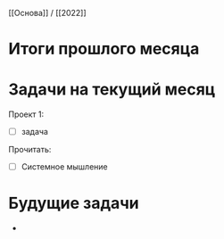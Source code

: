 [[Основа]] / [[2022]]

# Итоги прошлого месяца

# Задачи на текущий месяц
Проект 1:
- [ ] задача

Прочитать:
- [ ] Системное мышление

# Будущие задачи
- 